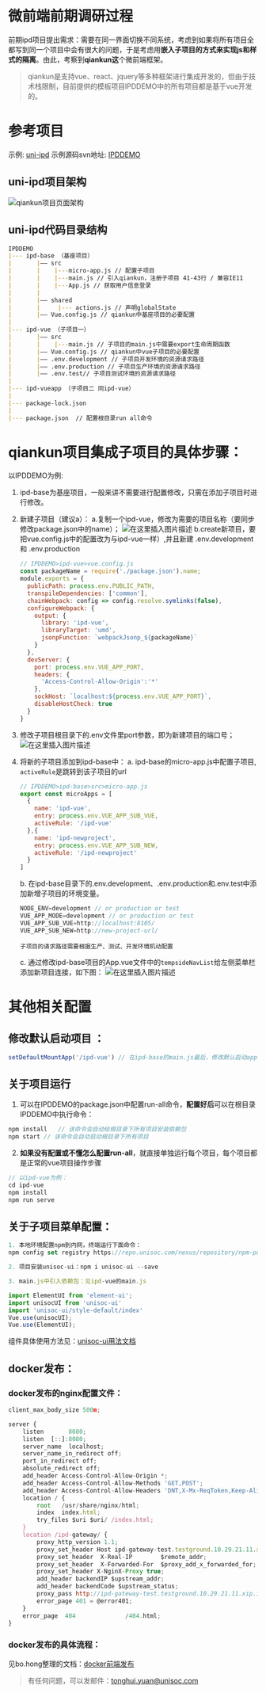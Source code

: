 # 微前端前期调研过程
前期ipd项目提出需求：需要在同一界面切换不同系统，考虑到如果将所有项目全都写到同一个项目中会有很大的问题，于是考虑用**嵌入子项目的方式来实现js和样式的隔离**。由此，考察到**qiankun这**个微前端框架。

> qiankun是支持vue、react、jquery等多种框架进行集成开发的，但由于技术栈限制，目前提供的模板项目IPDDEMO中的所有项目都是基于vue开发的。
# 参考项目
示例: [uni-ipd](http://10.0.0.174:8104/)
示例源码svn地址: [IPDDEMO](http://shexsvn01/!/#ProcessInformation/view/head/WebCode/2020-12-Project_UniIPD/05.SourceCode/02.Frontend/01.SourceCode/qiankun-ipddemo)

## uni-ipd项目架构
![qiankun项目页面架构](https://img-blog.csdnimg.cn/20210310145403511.png?x-oss-process=image/watermark,type_ZmFuZ3poZW5naGVpdGk,shadow_10,text_aHR0cHM6Ly9ibG9nLmNzZG4ubmV0L2hlbGxlbll1YW4=,size_16,color_FFFFFF,t_70#pic_center)
## uni-ipd代码目录结构
```md
IPDDEMO
|--- ipd-base （基座项目）
|       |—— src
|       |    |---micro-app.js // 配置子项目
|       |    |---main.js // 引入qiankun，注册子项目 41-43行 / 兼容IE11
|       |    |---App.js // 获取用户信息登录
|       |
|       |—— shared 
|       |     |--- actions.js // 声明globalState
|       |—— Vue.config.js // qiankun中基座项目的必要配置
|
|--- ipd-vue （子项目一）
|       |—— src
|       |    |---main.js // 子项目的main.js中需要export生命周期函数
|       |—— Vue.config.js // qiankun中vue子项目的必要配置
|       |—— .env.development // 子项目开发环境的资源请求路径
|       |—— .env.production // 子项目生产环境的资源请求路径
|       |—— .env.test// 子项目测试环境的资源请求路径
|
|--- ipd-vueapp （子项目二 同ipd-vue）
|       
|--- package-lock.json
|
|--- package.json  // 配置根目录run all命令
```
# qiankun项目集成子项目的具体步骤：
以IPDDEMO为例:

1. ipd-base为基座项目，一般来讲不需要进行配置修改，只需在添加子项目时进行修改。
2. 新建子项目（建议a）：
    a.复制一个ipd-vue，修改为需要的项目名称（要同步修改package.json中的name）；
  ![在这里插入图片描述](https://img-blog.csdnimg.cn/20210310151547382.png?x-oss-process=image/watermark,type_ZmFuZ3poZW5naGVpdGk,shadow_10,text_aHR0cHM6Ly9ibG9nLmNzZG4ubmV0L2hlbGxlbll1YW4=,size_16,color_FFFFFF,t_70)
    b.create新项目，要把vue.config.js中的配置改为与ipd-vue一样）,并且新建  .env.development 和  .env.production
    ```javascript
    // IPDDEMO>ipd-vue>vue.config.js
    const packageName = require('./package.json').name;
	module.exports = {
	  publicPath: process.env.PUBLIC_PATH,
	  transpileDependencies: ['common'],
	  chainWebpack: config => config.resolve.symlinks(false),
	  configureWebpack: {
	    output: {
	      library: 'ipd-vue',
	      libraryTarget: 'umd',
	      jsonpFunction: `webpackJsonp_${packageName}`
	    }
	  },
	  devServer: {
	    port: process.env.VUE_APP_PORT,
	    headers: {
	      'Access-Control-Allow-Origin':'*'
	    },
	    sockHost: `localhost:${process.env.VUE_APP_PORT}`,
	    disableHostCheck: true
	  }
	}

3. 修改子项目根目录下的.env文件里port参数，即为新建项目的端口号；
![在这里插入图片描述](https://img-blog.csdnimg.cn/20210310151941303.png)
6. 将新的子项目添加到ipd-base中：
    a. ipd-base的micro-app.js中配置子项目, `activeRule`是跳转到该子项目的url
	```javascript
	// IPDDEMO>ipd-base>src>micro-app.js
	export const microApps = [
	  {
	    name: 'ipd-vue',
	    entry: process.env.VUE_APP_SUB_VUE,
	    activeRule: '/ipd-vue'
	  },{
	    name: 'ipd-newproject',
	    entry: process.env.VUE_APP_SUB_NEW,
	    activeRule: '/ipd-newproject'
	  }
	]
	```
	
	b. 在ipd-base目录下的.env.development、.env.production和.env.test中添加新增子项目的环境变量。
	
	```javascript
	NODE_ENV=development // or production or test
	VUE_APP_MODE=development // or production or test
	VUE_APP_SUB_VUE=http://localhost:8105/
	VUE_APP_SUB_NEW=http://new-project-url/
	```
	`子项目的请求路径需要根据生产、测试、开发环境机动配置`
	
	c. 通过修改ipd-base项目的App.vue文件中的`tempsideNavList`给左侧菜单栏添加新项目连接，如下图：
![在这里插入图片描述](https://img-blog.csdnimg.cn/20210310155701767.png?x-oss-process=image/watermark,type_ZmFuZ3poZW5naGVpdGk,shadow_10,text_aHR0cHM6Ly9ibG9nLmNzZG4ubmV0L2hlbGxlbll1YW4=,size_16,color_FFFFFF,t_70)
# 其他相关配置
## 修改默认启动项目 ： 
```javascript
setDefaultMountApp('/ipd-vue') // 在ipd-base的main.js最后，修改默认启动app的url即可。在ipd-base的main.js最后，修改默认启动app的url即可。
```

## 关于项目运行

1. 可以在IPDDEMO的package.json中配置run-all命令，**配置好后**可以在根目录IPDDEMO中执行命令：

```javascript
npm install   // 该命令会自动给根目录下所有项目安装依赖包
npm start // 该命令会自动启动根目录下所有项目
```
2. **如果没有配置或不懂怎么配置run-all**，就直接单独运行每个项目，每个项目都是正常的vue项目操作步骤

```javascript
// 以ipd-vue为例：
cd ipd-vue
npm install
npm run serve
```

## 关于子项目菜单配置： 

```javascript
1. 本地环境配置npm到内网，终端运行下面命令：
npm config set registry https://repo.unisoc.com/nexus/repository/npm-public/

2. 项目安装unisoc-ui：npm i unisoc-ui --save

3. main.js中引入依赖包：见ipd-vue的main.js

import ElementUI from 'element-ui';
import unisocUI from 'unisoc-ui'
import 'unisoc-ui/style-default/index'
Vue.use(unisocUI);
Vue.use(ElementUI);

```
组件具体使用方法见：[unisoc-ui用法文档](http://10.29.60.94:8282/#/ipdnavbar)

## docker发布：
### docker发布的nginx配置文件：
```javascript
client_max_body_size 500m;

server {
    listen       8080;
    listen  [::]:8080;
    server_name  localhost;
    server_name_in_redirect off;
    port_in_redirect off;
    absolute_redirect off;
    add_header Access-Control-Allow-Origin *;
    add_header Access-Control-Allow-Methods 'GET,POST';
    add_header Access-Control-Allow-Headers 'DNT,X-Mx-ReqToken,Keep-Alive,User-Agent,X-Requested-With,If-Modified-Since,Cache-Control,Content-Type,Authorization'; 
    location / {
        root   /usr/share/nginx/html;
        index  index.html;
        try_files $uri $uri/ /index.html;
   	}
   	location /ipd-gateway/ {
        proxy_http_version 1.1;
        proxy_set_header Host ipd-gateway-test.testground.10.29.21.11.xip.io;
        proxy_set_header  X-Real-IP        $remote_addr;
        proxy_set_header  X-Forwarded-For  $proxy_add_x_forwarded_for;
        proxy_set_header X-NginX-Proxy true;
        add_header backendIP $upstream_addr;
        add_header backendCode $upstream_status;
        proxy_pass http://ipd-gateway-test.testground.10.29.21.11.xip.io/;
        error_page 401 = @error401;
    }
    error_page  404              /404.html;
}

```

### docker发布的具体流程：
见bo.hong整理的文档：[docker前端发布](http://10.0.0.130:9006/pages/viewpage.action?pageId=3440692)

> 有任何问题，可以发邮件：tonghui.yuan@unisoc.com